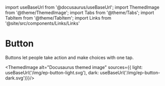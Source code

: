 import useBaseUrl from '@docusaurus/useBaseUrl';
import ThemedImage from '@theme/ThemedImage';
import Tabs from '@theme/Tabs';
import TabItem from '@theme/TabItem';
import Links from '@site/src/components/Links/Links'

# Button

Buttons let people take action and make choices with one tap.

<Links  
  figmaUrl="#"
  githubIosUrl="#"
  githubAndroidUrl="#" />

<ThemedImage
alt="Docusaurus themed image"
sources={{
    light: useBaseUrl('/img/ep-button-light.svg'),
    dark: useBaseUrl('/img/ep-button-dark.svg')}}/>

